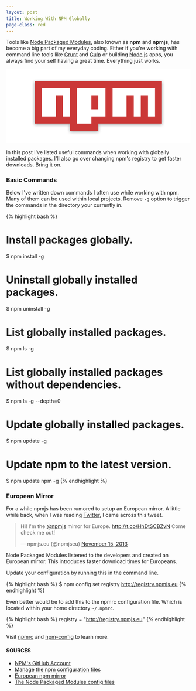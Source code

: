 ```yaml
---
layout: post
title: Working With NPM Globally
page-class: red
---
```


Tools like [Node Packaged Modules](https://npmjs.org/), also known as **npm** and **npmjs**, has become a big part of my everyday coding. Either if you're working with command line tools like [Grunt](http://gruntjs.com/) and [Gulp](http://gulpjs.com/) or building [Node.js](http://nodejs.org/) apps, you always find your self having a great time. Everything just works.

[<img src="/images/node-packaged-modules.png" alt="{{title}}">](/images/node-packaged-modules.png)

In this post I've listed useful commands when working with globally installed packages. I'll also go over changing npm's registry to get faster downloads. Bring it on.

### Basic Commands

Below I've written down commands I often use while working with npm. Many of them can be used within local projects. Remove ```-g``` option  to trigger the commands in the directory your currently in.

{% highlight bash %}
# Install packages globally.
$ npm install -g <package-name>

# Uninstall globally installed packages.
$ npm uninstall -g <package-name>

# List globally installed packages.
$ npm ls -g

# List globally installed packages without dependencies.
$ npm ls -g --depth=0

# Update globally installed packages.
$ npm update -g

# Update npm to the latest version.
$ npm update npm -g
{% endhighlight %}

### European Mirror
For a while npmjs has been rumored to setup an European mirror. A little while back, when I was reading [Twitter]({{site.twitter}}), I came across this tweet.

<blockquote class="twitter-tweet" lang="en"><p>Hi! I&#39;m the <a href="https://twitter.com/npmjs">@npmjs</a> mirror for Europe. <a href="http://t.co/HhDtSCBZvN">http://t.co/HhDtSCBZvN</a> Come check me out!</p>&mdash; npmjs.eu (@npmjseu) <a href="https://twitter.com/npmjseu/statuses/401372664368877568">November 15, 2013</a></blockquote>
<script async src="//platform.twitter.com/widgets.js" charset="utf-8"></script>

Node Packaged Modules listened to the developers and created an European mirror. This introduces faster download times for Europeans.

Update your configuration by running this in the command line.

{% highlight bash %}
$ npm config set registry http://registry.npmjs.eu
{% endhighlight %}

Even better would be to add this to the npmrc configuration file. Which is located within your home directory ```~/.npmrc```.

{% highlight bash %}
registry = "http://registry.npmjs.eu"
{% endhighlight %}

Visit [npmrc](https://npmjs.org/doc/files/npmrc.html) and [npm-config](https://npmjs.org/doc/config.html) to learn more.

#### SOURCES
- [NPM's GitHub Account](https://github.com/npm)
- [Manage the npm configuration files](https://npmjs.org/doc/files/npmrc.html)
- [European npm mirror](http://npmjs.eu/)
- [The Node Packaged Modules config files](https://npmjs.org/doc/files/npmrc.html)
